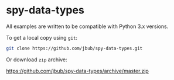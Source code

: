 # spy-data-types

All examples are written to be compatible with Python 3.x versions.

To get a local copy using `git`:

```bash
git clone https://github.com/jbub/spy-data-types.git
```

Or download `zip` archive:

https://github.com/jbub/spy-data-types/archive/master.zip
